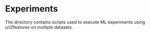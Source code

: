Experiments
===========

The directory contains scripts used to execute ML experiments
using url2features on multiple datasets.


